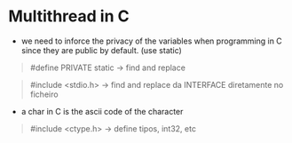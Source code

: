 # Multithread in C

- we need to inforce the privacy of the variables when programming in C since they are public by default. (use static)

> #define PRIVATE static -> find and replace

> #include <stdio.h> -> find and replace da INTERFACE diretamente no ficheiro

- a char in C is the ascii code of the character

> #include <ctype.h> -> define tipos, int32, etc
